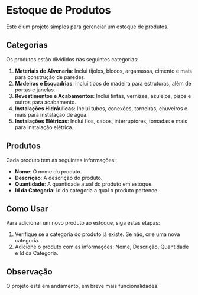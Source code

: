 # Estoque de Produtos

Este é um projeto simples para gerenciar um estoque de produtos.

## Categorias

Os produtos estão divididos nas seguintes categorias:

1. **Materiais de Alvenaria**: Inclui tijolos, blocos, argamassa, cimento e mais para construção de paredes.
2. **Madeiras e Esquadrias**: Inclui tipos de madeira para estruturas, além de portas e janelas.
3. **Revestimentos e Acabamentos**: Inclui tintas, vernizes, azulejos, pisos e outros para acabamento.
4. **Instalações Hidráulicas**: Inclui tubos, conexões, torneiras, chuveiros e mais para instalação de água.
5. **Instalações Elétricas**: Inclui fios, cabos, interruptores, tomadas e mais para instalação elétrica.

## Produtos

Cada produto tem as seguintes informações:

- **Nome**: O nome do produto.
- **Descrição**: A descrição do produto.
- **Quantidade**: A quantidade atual do produto em estoque.
- **Id da Categoria**: Id da categoria a qual o produto pertence.

## Como Usar

Para adicionar um novo produto ao estoque, siga estas etapas:

1. Verifique se a categoria do produto já existe. Se não, crie uma nova categoria.
2. Adicione o produto com as informações: Nome, Descrição, Quantidade e Id da Categoria.

## Observação

O projeto está em andamento, em breve mais funcionalidades.

